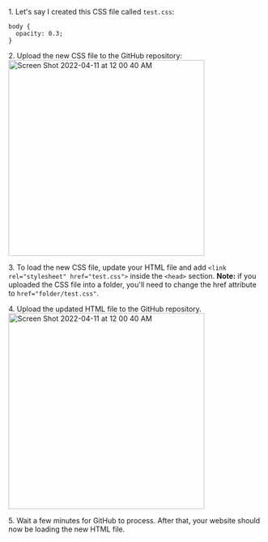 1\. Let's say I created this CSS file called `test.css`:
```
body {
  opacity: 0.3;
}
```

2\. Upload the new CSS file to the GitHub repository:<br>
<img width="387" alt="Screen Shot 2022-04-11 at 12 00 40 AM" src="https://user-images.githubusercontent.com/70604577/162665875-01ebee20-2a65-4692-99e0-16142b09503f.png"><br>

3\. To load the new CSS file, update your HTML file and add `<link rel="stylesheet" href="test.css">` inside the `<head>` section. **Note:** if you uploaded the CSS file into a folder, you'll need to change the href attribute to `href="folder/test.css"`.

4\. Upload the updated HTML file to the GitHub repository.
<img width="387" alt="Screen Shot 2022-04-11 at 12 00 40 AM" src="https://user-images.githubusercontent.com/70604577/162666128-f5335ad9-1691-4e7f-bf0f-70806cc148ef.png">

5\. Wait a few minutes for GitHub to process. After that, your website should now be loading the new HTML file.
